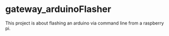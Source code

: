# gateway_arduinoFlasher
This project is about flashing an arduino via command line from a raspberry pi.
